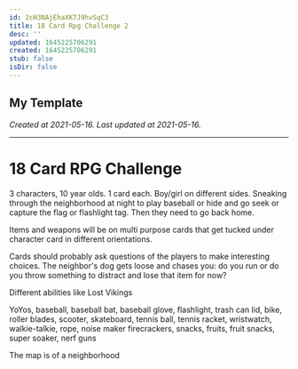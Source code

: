 ```yaml
---
id: 2cH3NAjEhaXK7J9hvSqC3
title: 18 Card Rpg Challenge 2
desc: ''
updated: 1645225706291
created: 1645225706291
stub: false
isDir: false
---
```

My Template
---

_Created at 2021-05-16._
_Last updated at 2021-05-16._




---

# 18 Card RPG Challenge


3 characters, 10 year olds. 1 card each. Boy/girl on different sides.
Sneaking through the neighborhood at night to play baseball or hide and go seek or capture the flag or flashlight tag. Then they need to go back home.

Items and weapons will be on multi purpose cards that get tucked under character card in different orientations.

Cards should probably ask questions of the players to make interesting choices.
The neighbor's dog gets loose and chases you: do you run or do you throw something to distract and lose that item for now?

Different abilities like Lost Vikings

YoYos, baseball, baseball bat, baseball glove, flashlight, trash can lid, bike, roller blades, scooter, skateboard, tennis ball, tennis racket, wristwatch, walkie-talkie, rope, noise maker firecrackers, snacks, fruits, fruit snacks, super soaker, nerf guns

The map is of a neighborhood

